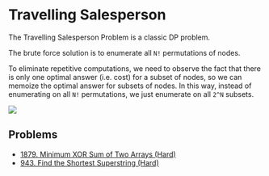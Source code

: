 # Travelling Salesperson

The Travelling Salesperson Problem is a classic DP problem.

The brute force solution is to enumerate all `N!` permutations of nodes.

To eliminate repetitive computations, we need to observe the fact that there is only one optimal answer (i.e. cost) for a subset of nodes, so we can memoize the optimal answer for subsets of nodes. In this way, instead of enumerating on all `N!` permutations, we just enumerate on all `2^N` subsets.

![](../../.gitbook/assets/traveling-salesperson.png)

## Problems

* [1879. Minimum XOR Sum of Two Arrays (Hard)](https://leetcode.com/problems/minimum-xor-sum-of-two-arrays/)
* [943. Find the Shortest Superstring (Hard)](https://leetcode.com/problems/find-the-shortest-superstring/)
